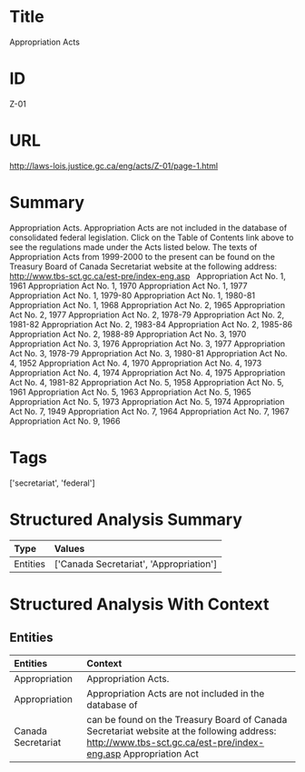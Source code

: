 # Title
Appropriation Acts


# ID
Z-01

# URL
http://laws-lois.justice.gc.ca/eng/acts/Z-01/page-1.html


# Summary
Appropriation Acts.
Appropriation Acts are not included in the database of consolidated federal legislation.
Click on the Table of Contents link above to see the regulations made under the Acts listed below.
The texts of Appropriation Acts from 1999-2000 to the present can be found on the Treasury Board of Canada Secretariat website at the following address: http://www.tbs-sct.gc.ca/est-pre/index-eng.asp   Appropriation Act No. 1, 1961 Appropriation Act No. 1, 1970 Appropriation Act No. 1, 1977 Appropriation Act No. 1, 1979-80 Appropriation Act No. 1, 1980-81 Appropriation Act No. 1, 1968 Appropriation Act No. 2, 1965 Appropriation Act No. 2, 1977 Appropriation Act No. 2, 1978-79 Appropriation Act No. 2, 1981-82 Appropriation Act No. 2, 1983-84 Appropriation Act No. 2, 1985-86 Appropriation Act No. 2, 1988-89 Appropriation Act No. 3, 1970 Appropriation Act No. 3, 1976 Appropriation Act No. 3, 1977 Appropriation Act No. 3, 1978-79 Appropriation Act No. 3, 1980-81 Appropriation Act No. 4, 1952 Appropriation Act No. 4, 1970 Appropriation Act No. 4, 1973 Appropriation Act No. 4, 1974 Appropriation Act No. 4, 1975 Appropriation Act No. 4, 1981-82 Appropriation Act No. 5, 1958 Appropriation Act No. 5, 1961 Appropriation Act No. 5, 1963 Appropriation Act No. 5, 1965 Appropriation Act No. 5, 1973 Appropriation Act No. 5, 1974 Appropriation Act No. 7, 1949 Appropriation Act No. 7, 1964 Appropriation Act No. 7, 1967 Appropriation Act No. 9, 1966 


# Tags
['secretariat', 'federal']


# Structured Analysis Summary
| Type     | Values                                  |
|:---------|:----------------------------------------|
| Entities | ['Canada Secretariat', 'Appropriation'] |


# Structured Analysis With Context
 


## Entities
| Entities           | Context                                                                                                                                                     |
|:-------------------|:------------------------------------------------------------------------------------------------------------------------------------------------------------|
| Appropriation      | Appropriation  Acts.                                                                                                                                        |
| Appropriation      | Appropriation Acts are not included in the database of                                                                                                      |
| Canada Secretariat | can be found on the Treasury Board of Canada Secretariat website at the following address: http://www.tbs-sct.gc.ca/est-pre/index-eng.asp Appropriation Act |


